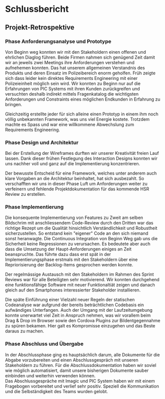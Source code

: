 # Schlussbericht

## Projekt-Retrospektive

### Phase Anforderungsanalyse und Prototype
Von Beginn weg konnten wir mit den Stakeholdern einen offenen und ehrlichen Diaglog führen. Beide Firmen nahmen sich genügend Zeit damit wir an jeweils zwei Meetings ihre Anforderungen verstehen und aufnehemen konnten. Das hat unserem allgemeinen Verstandnis des Produkts und deren Einsatz im Polizeibereich enorm geholfen.
Früh zeigte sich dass leider kein direktes Requirements Engineering mit einer Polizeieinheit möglich sein wird. Wir konnten zu Beginn nur auf die Erfahrungen von PIC Systems mit ihren Kunden zurückgreifen und versuchten deshalb indirekt mittels Fragenkatalog die wichtigsten Anforderungen und Constraints eines möglichen Endkunden in Erfahrung zu bringen.

Gleichzeitig erstellte jeder für sich alleine einen Prototyp in einem ihm noch völlig unbekannten Framework, was uns viel Energie kostete. Trotzdem machte es Spass und war eine willkommene Abwechslung zum Requirements Engineering. 

### Phase Design und Architektur
Bei der Erstellung der Wireframes durften wir unserer Kreativität freien Lauf lassen. Dank dieser frühen Festlegung des Interaction Designs konnten wir uns nachher voll und ganz auf die Implementierung konzentrieren.

Der bewusste Entscheid für eine Framework, welches unter anderem auch klare Vorgaben an die Architektur beinhaltet, hat sich ausbezahlt. So verschafften wir uns in dieser Phase Luft um Anforderungen weiter zu verfeinern und fehlende Projektdokumentation für das kommende HSR Review zu erstellen.

### Phase Implementierung
Die konsequente Implementierung von Features zu Zweit am selben Bildschrim mit anschliessendem Code-Review durch den Dritten war das richtige Rezept um die Qualität hinsichtlich Verständlichkeit und Robustheit sicherzustellen. So entstand kein "eigener" Code an den sich niemand sonst heranwagte. Die Continuous Integration von Beginn Weg gab uns die Sicherheit keine Regressionen zu verursachen. Es bedeutete aber auch dass die Umsetzung der Haupt-Anforderungen einiges an Zeit beanspruchte. Das führte dazu dass erst spät in der Implementierungsphase erstmals mit den Stakeholdern über eine Repriorisierung der Backlog-Items gesprochen werden konnte.

Der regelmässige Austausch mit den Stakeholdern im Rahmen des Sprint Reviews war für alle Beteiligten sehr motivierend. Wir konnten durchgehend eine funktionsfähige Software mit neuer Funktionaltiät zeigen und danach gleich auf den Smartphones interessierter Stakeholder installieren. 

Die späte Einführung einer Vielzahl neuer Regeln der statischen Codeanalyse war aufgrund der bereits beträchtlichen Codebasis ein aufwändiges Unterfangen. Auch der Umgang mit der Laufzeitumgebung konnte unerwartet viel Zeit in Anspruch nehmen, was wir vorallem beim Drag & Drop im Browser sowie den Cordova Plugins zur Bildentgegennahme zu spüren bekamen. Hier galt es Kompromisse einzugehen und das Beste daraus zu machen.

### Phase Abschluss und Übergabe

In der Abschlussphase ging es hauptsächlich darum, alle Dokumente für die Abgabe vorzubereiten und einen Abschlussgespräch mit unseren Stakeholdern zu führen. Für die Abschlussdokumentation haben wir soviel wie möglich automatisiert, damit unsere bisherigen Dokumente sauber einbinden und weiterhin verwenden können.  
Das Abschlussgespräche mit Imagic und PIC System haben wir mit einem Fragebogen vorbereitet und verlief sehr positiv. Speziell die Kommunikation und die Selbständigkeit des Teams wurden gelobt. 